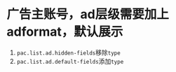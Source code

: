 # 广告主账号，ad层级需要加上adformat，默认展示
1. `pac.list.ad.hidden-fields`移除`type`
2. `pac.list.ad.default-fields`添加`type`
